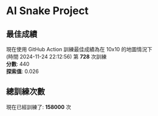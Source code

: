 
# AI Snake Project

## **最佳成績**
現在使用 GitHub Action 訓練最佳成績為在 10x10 的地圖情況下  
(時間 2024-11-24 22:12:56) 第 **728** 次訓練  
**分數**: 440  
**探索值**: 0.026

## 總訓練次數
現在已經訓練了: **158000** 次
